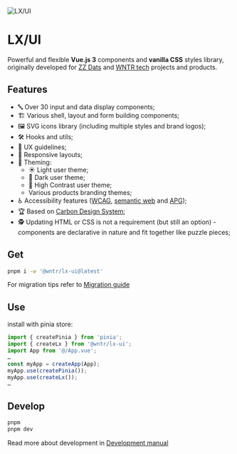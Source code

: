 ![LX/UI](https://raw.githubusercontent.com/wntrtech/lx-ui/main/public/imgs/cover.png)

# LX/UI

Powerful and flexible **Vue.js 3** components and **vanilla CSS** styles library, originally developed for [ZZ Dats](https://zzdats.lv) and [WNTR tech](https://wntr.tech) projects and products.

## Features

- 🔤 Over 30 input and data display components;
- 🏗️ Various shell, layout and form building components;
- 🖼️ SVG icons library (including multiple styles and brand logos);
- 🛠️ Hooks and utils;
- 📘 UX guidelines;
- 📐 Responsive layouts;
- 🎨 Theming:
  - ☀️ Light user theme;
  - 🌙 Dark user theme;
  - 🔆 High Contrast user theme;
  - Various products branding themes;
- ♿ Accessibility features ([WCAG](https://www.w3.org/WAI/standards-guidelines/wcag/), [semantic web](https://en.wikipedia.org/wiki/Semantic_Web) and [APG](https://www.w3.org/WAI/ARIA/apg/patterns/));
- 🏆 Based on [Carbon Design System](https://carbondesignsystem.com/);
- 🕵️ Updating HTML or CSS is not a requirement (but still an option) - components are declarative in nature and fit together like puzzle pieces;

## Get

```bash
pnpm i -w '@wntr/lx-ui@latest'
```

For migration tips refer to [Migration guide](MIGRATION.md)

## Use

install with pinia store:

```js
import { createPinia } from 'pinia';
import { createLx } from '@wntr/lx-ui';
import App from '@/App.vue';
…
const myApp = createApp(App);
myApp.use(createPinia());
myApp.use(createLx());
…
```

## Develop

```bash
pnpm
pnpm dev
```

Read more about development in [Development manual](DEVELOPMENT.md)
